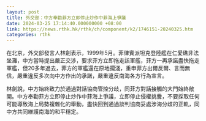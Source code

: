```yaml
---
layout: post
title: 外交部：中方奉勸菲方立即停止炒作中菲海上爭議
date: 2024-03-25 17:14:40.000000000 +08:00
link: https://news.rthk.hk/rthk/ch/component/k2/1746151-20240325.htm
categories: rthk
---
```


在北京，外交部發言人林劍表示，1999年5月。菲律賓派坦克登陸艦在仁愛礁非法坐灘，中方當時提出嚴正交涉，要求菲方立即拖走該軍艦，菲方一再承諾盡快拖走軍艦，但20多年過去，菲方的軍艦還在原地擱淺，重申菲方出爾反爾、言而無信，嚴重違反多次向中方作出的承諾，嚴重違反南海各方行為宣言。

林劍說，中方始終致力於通過對話協商管控分歧，同菲方對話接觸的大門始終敞開。中方奉勸菲方立即停止炒作中菲海上爭議，立即停止侵權挑釁，不要採取任何可能導致海上局勢複雜化的舉動，盡快回到通過談判協商妥處涉海分歧的正軌，同中方共同維護南海的和平穩定。
